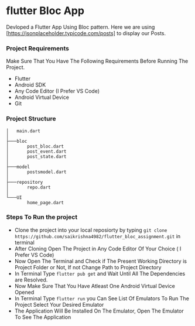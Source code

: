 # flutter Bloc App
Devloped a Flutter App Using Bloc pattern. Here we are using [https://jsonplaceholder.typicode.com/posts] to display our Posts.

### Project Requirements
Make Sure That You Have The Following Requirements Before Running The Project.
- Flutter
- Android SDK
- Any Code Editor (I Prefer VS Code)
- Android Virtual Device
- Git

### Project Structure
```
│   main.dart
│
├───bloc
│       post_bloc.dart
│       post_event.dart
│       post_state.dart
│
├───model
│       postsmodel.dart
│
├───repository
│       repo.dart
│
└───UI
        home_page.dart
```
### Steps To Run the project
- Clone the project into your local reposiorty by typing ```git clone https://github.com/saikrishna4982/flutter_bloc_assignment.git``` in terminal
- After Cloning Open The Project in Any Code Editor Of Your Choice ( I Prefer VS Code)
- Now Open The  Terminal and Check if The Present Working Directory is Project Folder or Not, If not Change Path to Project Directory
- In Terminal Type ```flutter pub get``` and Wait Until All The Dependencies are Resolved.
- Now Make Sure That You Have Atleast One Android Virtual Device Opened
- In Terminal Type ```flutter run``` you Can See List Of Emulators To Run The Project Select Your Desired Emulator
- The Application Will Be Installed On The Emulator, Open The Emulator To See The Application
